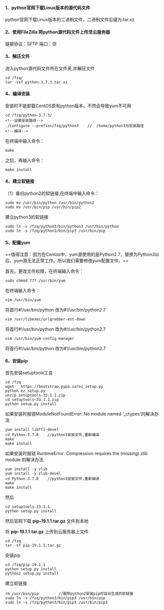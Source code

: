 #### 1、python官网下载Linux版本的源代码文件
python官网下载Linux版本的二进制文件，二进制文件后缀为:tar.xz
#### 2、使用FileZilla 将python源代码文件上传至云服务器
链接协议：SFTP
端口：空

#### 3、解压文件
进入python源代码文件所在文件夹,并解压文件
```
cd /fzq/
tar -vxf python-3.7.3.tar.xz
```
#### 4、编译安装
安装时不能卸载CentOS原有python版本，不然会导致yum不可用
```
cd /fzq/python-3.7.3/
<!--设置安装路径-->
./configure --prefix=/fzq/python3    //  /home/python3为安装路径
<!--编译-->
```
在终端中输入命令：
```
make
```
之后，再输入命令：
```
make install
```
#### 4、建立软链接
（1）备份python2的软链接,在终端中输入命令：
```
sudo mv /usr/bin/python /usr/bin/python2
sudo mv /usr/bin/pip /usr/bin/pip2
```
建立python3的软链接
```
sudo ln -s /fzq/python3/bin/python3 /usr/bin/python
sudo ln -s /fzq/python3/bin/pip3 /usr/bin/pip
```
#### 5、配置yum
==值得注意：因为在Centos中，yum源使用的是Python2.7，替换为Python3以后，yum源无法正常工作。所以我们需要修改yum配置文件。==

首先，更改文件权限，在终端输入命令：
```
sudo chmod 777 /usr/bin/yum
```
在终端输入命令：
```
vim /usr/bin/yum
```
将首行#!/usr/bin/python 改为#!/usr/bin/python2.7
```
vim /usr/libexec/urlgrabber-ext-down
```
将首行#!/usr/bin/python 改为#!/usr/bin/python2.7
```
vim /usr/bin/yum-config-manager
```
将首行#!/usr/bin/python 改为#!/usr/bin/python2.7
#### 6、安装pip
首先安装setuptools工具
```
cd /fzq
wget   https://bootstrap.pypa.io/ez_setup.py 
python ez_setup.py
unzip setuptools-33.1.1.zip
cd setuptools-33.1.1.zip
python setup.py install 
```
如果安装时报错ModuleNotFoundError: No module named '_ctypes'的解决办法
```
yum install libffi-devel
cd Python-3.7.0    //python3安装文件,重新编译
make
make install
```
如果安装时报错 RuntimeError: Compression requires the (missing) zlib module 的解决办法
```
yum install -y zlib
yum install -y zlib-devel 
cd Python-3.7.0    //python3安装文件,重新编译
make
make install
```
然后
```
cd setuptools-33.1.1
python setup.py install 
```
然后官网下载 **pip-19.1.1.tar.gz** 文件到本地

将 **pip-19.1.1.tar.gz** 上传到云服务器上文件
```
cd /fzq
tar -xf pip-19.1.1.tar.gz
```
安装pip
```
cd /fzq/pip-19.1.1
python setup.py install 
python2 setup.py install 
```
建立软链接
```
rm /usr/bin/pip         //删除python2安装pip时自动生成的软链接
sudo ln -s /fzq/python3/bin/pip3 /usr/bin/pip
sudo ln -s /fzq/python3/bin/pip3 /usr/bin/pip3
```

